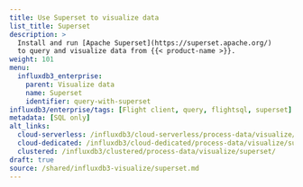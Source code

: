 ```yaml
---
title: Use Superset to visualize data
list_title: Superset
description: >
  Install and run [Apache Superset](https://superset.apache.org/)
  to query and visualize data from {{< product-name >}}.
weight: 101
menu:
  influxdb3_enterprise:
    parent: Visualize data
    name: Superset
    identifier: query-with-superset
influxdb3/enterprise/tags: [Flight client, query, flightsql, superset]
metadata: [SQL only]
alt_links:
  cloud-serverless: /influxdb3/cloud-serverless/process-data/visualize/superset/
  cloud-dedicated: /influxdb3/cloud-dedicated/process-data/visualize/superset/
  clustered: /influxdb3/clustered/process-data/visualize/superset/
draft: true 
source: /shared/influxdb3-visualize/superset.md
---
```


<!--
The content for this page is at content/shared/influxdb3-visualize/superset.md
-->
